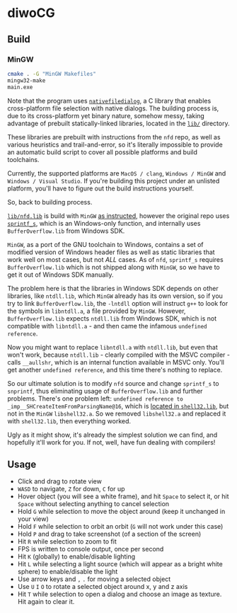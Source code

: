 # diwoCG

## Build

### MinGW

```bash
cmake . -G "MinGW Makefiles"
mingw32-make
main.exe
```

Note that the program uses [`nativefiledialog`](https://github.com/mlabbe/nativefiledialog), a C library that enables cross-platform file selection with native dialogs. The building process is, due to its cross-platform yet binary nature, somehow messy, taking advantage of prebuilt statically-linked libraries, located in the [`lib/`](lib/) directory.

These libraries are prebuilt with instructions from the `nfd` repo, as well as various heuristics and trail-and-error, so it's literally impossible to provide an automatic build script to cover all possible platforms and build toolchains.

Currently, the supported platforms are `MacOS / clang`, `Windows / MinGW` and `Windows / Visual Studio`. If you're building this project under an unlisted platform, you'll have to figure out the build instructions yourself.

So, back to building process.

[`lib/nfd.lib`](lib/nfd.lib) is build with `MinGW` [as instructed](https://github.com/mlabbe/nativefiledialog/blob/master/docs/build.md), however the original repo uses [`sprintf_s`](https://docs.microsoft.com/en-us/cpp/c-runtime-library/reference/sprintf-s-sprintf-s-l-swprintf-s-swprintf-s-l?view=vs-2019), which is an Windows-only function, and internally uses `BufferOverflow.lib` from Windows SDK.

`MinGW`, as a port of the GNU toolchain to Windows, contains a set of modified version of Windows header files as well as static libraries that work well on most cases, but not *ALL* cases. As of `nfd`, `sprintf_s` requires `BufferOverflow.lib` which is not shipped along with `MinGW`, so we have to get it out of Windows SDK manually.

The problem here is that the libraries in Windows SDK depends on other libraries, like `ntdll.lib`, which `MinGW` already has its own version, so if you try to link `BufferOverflow.lib`, the `-lntdll` option will instruct `g++` to look for the symbols in `libntdll.a`, a file provided by `MinGW`. However, `BufferOverflow.lib` expects `ntdll.lib` from Windows SDK, which is not compatible with `libntdll.a` - and then came the infamous `undefined reference`.

Now you might want to replace `libntdll.a` with `ntdll.lib`, but even that won't work, because `ntdll.lib` - clearly compiled with the MSVC compiler - calls `__aullshr`, which is an internal function available in MSVC only. You'll get another `undefined reference`, and this time there's nothing to replace.

So our ultimate solution is to modify `nfd` source and change `sprintf_s` to `snprintf`, thus eliminating usage of `BufferOverflow.lib` and further problems. There's one problem left: `undefined reference to _imp__SHCreateItemFromParsingName@16`, which is [located in `shell32.lib`](https://docs.microsoft.com/en-us/windows/win32/api/shobjidl_core/nf-shobjidl_core-shcreateitemfromparsingname), but not in the `MinGW` `libshell32.a`. So we removed `libshell32.a` and replaced it with `shell32.lib`, then everything worked.

Ugly as it might show, it's already the simplest solution we can find, and hopefully it'll work for you. If not, well, have fun dealing with compilers!

## Usage

- Click and drag to rotate view
- `WASD` to navigate, `Z` for down, `C` for up
- Hover object (you will see a white frame), and hit `Space` to select it, or hit `Space` without selecting anything to cancel selection
- Hold `G` while selection to move the object around (keep it unchanged in your view)
- Hold `F` while selection to orbit an orbit (`G` will not work under this case)
- Hold `P` and drag to take screenshot (of a section of the screen)
- Hit `R` while selection to zoom to fit
- FPS is written to console output, once per second
- Hit `K` (globally) to enable/disable lighting
- Hit `L` while selecting a light source (which will appear as a bright white sphere) to enable/disable the light
- Use arrow keys and `,` `.` for moving a selected object
- Use `U` `I` `O` to rotate a selected object around x, y and z axis
- Hit `T` while selection to open a dialog and choose an image as texture. Hit again to clear it.
